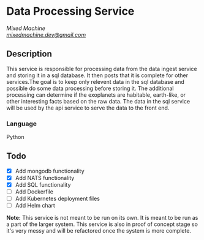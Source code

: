 # Data Processing Service
*Mixed Machine* <br />
*mixedmachine.dev@gmail.com*

## Description
This service is responsible for processing data from the data ingest service and storing it in a sql database. It then posts that it is complete for other services.The goal is to keep only relevent data in the sql database and possible do some data processing before storing it. The additional processing can determine if the exoplanets are habitable, earth-like, or other interesting facts based on the raw data. The data in the sql service will be used by the api service to serve the data to the front end.

### Language
Python


## Todo
- [x] Add mongodb functionality
- [x] Add NATS functionality
- [x] Add SQL functionality
- [ ] Add Dockerfile
- [ ] Add Kubernetes deployment files
- [ ] Add Helm chart

**Note:** This service is not meant to be run on its own. It is meant to be run as a part of the larger system. This service is also in proof of concept stage so it's very messy and will be refactored once the system is more complete.